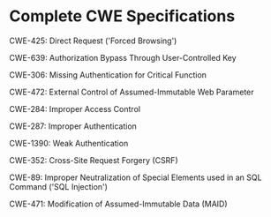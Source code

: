 

# Complete CWE Specifications

CWE-425: Direct Request ('Forced Browsing')

CWE-639: Authorization Bypass Through User-Controlled Key

CWE-306: Missing Authentication for Critical Function

CWE-472: External Control of Assumed-Immutable Web Parameter

CWE-284: Improper Access Control

CWE-287: Improper Authentication

CWE-1390: Weak Authentication

CWE-352: Cross-Site Request Forgery (CSRF)

CWE-89: Improper Neutralization of Special Elements used in an SQL Command ('SQL Injection')

CWE-471: Modification of Assumed-Immutable Data (MAID)
